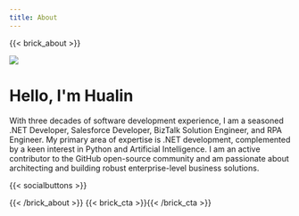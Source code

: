 ```yaml
---
title: About
---
```

{{< brick_about >}}

![](/uploads/photos/avatars/me.png)

# Hello, I'm Hualin

With three decades of software development experience, I am a seasoned .NET Developer, Salesforce Developer, BizTalk Solution Engineer, and RPA Engineer. My primary area of expertise is .NET development, complemented by a keen interest in Python and Artificial Intelligence. I am an active contributor to the GitHub open-source community and am passionate about architecting and building robust enterprise-level business solutions.

{{< socialbuttons >}}

{{< /brick_about >}}
{{< brick_cta >}}{{< /brick_cta >}}

